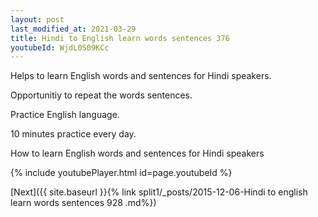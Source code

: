 ```yaml
---
layout: post
last_modified_at: 2021-03-29
title: Hindi to English learn words sentences 376 
youtubeId: WjdL0S09KCc
---
```

 
 
Helps to learn English words and sentences for Hindi speakers.

Opportunitiy to repeat the words sentences. 

Practice English language. 
 
10 minutes practice every day. 
 
How to learn English words and sentences for Hindi speakers 
 
{% include youtubePlayer.html id=page.youtubeId %}
 
 
[Next]({{ site.baseurl }}{% link  split1/_posts/2015-12-06-Hindi to english learn words sentences 928 .md%})
 

